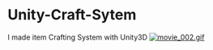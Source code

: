 # Unity-Craft-Sytem
I made item Crafting System with Unity3D
<a href="https://gifyu.com/image/13NQ"><img src="https://s6.gifyu.com/images/movie_002.gif" alt="movie_002.gif" border="0" /></a>

